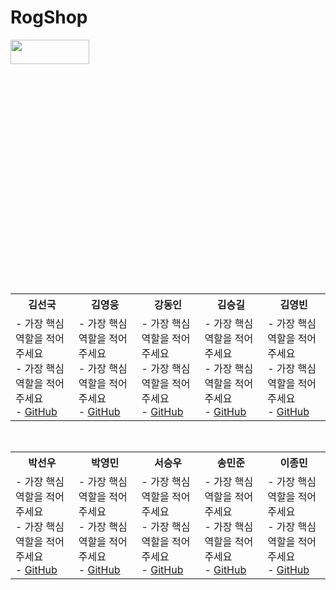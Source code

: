 # RogShop
<img src="https://github.com/user-attachments/assets/f8e7f0c4-aabe-4473-b97f-28e6ecd79881" width="50%" height="10%" />


<!-- 1행 -->
<table>
  <tr>
    <th>김선국</th> <th>김영웅</th> <th>강동인</th> <th>김승길</th> <th>김영빈</th>
  </tr>
  <tr>
    <td>
      - 가장 핵심 역할을 적어주세요<br>
      - 가장 핵심 역할을 적어주세요<br>
      - <a href="https://github.com/seonguk">GitHub</a>
    </td>
    <td>
      - 가장 핵심 역할을 적어주세요<br>
      - 가장 핵심 역할을 적어주세요<br>
      - <a href="https://github.com/seonguk">GitHub</a>
    </td>
    <td>
      - 가장 핵심 역할을 적어주세요<br>
      - 가장 핵심 역할을 적어주세요<br>
      - <a href="https://github.com/seonguk">GitHub</a>
    </td>
    <td>
      - 가장 핵심 역할을 적어주세요<br>
      - 가장 핵심 역할을 적어주세요<br>
      - <a href="https://github.com/seonguk">GitHub</a>
    </td>
    <td>
      - 가장 핵심 역할을 적어주세요<br>
      - 가장 핵심 역할을 적어주세요<br>
      - <a href="https://github.com/seonguk">GitHub</a>
    </td>    
  </tr>
</table>

<br>

<!-- 2행 -->
<table>
  <tr>
    <th>박선우</th> <th>박영민</th> <th>서승우</th> <th>송민준</th> <th>이종민</th>
  </tr>
  <tr>
    <td>
      - 가장 핵심 역할을 적어주세요<br>
      - 가장 핵심 역할을 적어주세요<br>
      - <a href="https://github.com/seonguk">GitHub</a>
    </td>
    <td>
      - 가장 핵심 역할을 적어주세요<br>
      - 가장 핵심 역할을 적어주세요<br>
      - <a href="https://github.com/seonguk">GitHub</a>
    </td>
    <td>
      - 가장 핵심 역할을 적어주세요<br>
      - 가장 핵심 역할을 적어주세요<br>
      - <a href="https://github.com/seonguk">GitHub</a>
    </td>
    <td>
      - 가장 핵심 역할을 적어주세요<br>
      - 가장 핵심 역할을 적어주세요<br>
      - <a href="https://github.com/seonguk">GitHub</a>
    </td>
    <td>
      - 가장 핵심 역할을 적어주세요<br>
      - 가장 핵심 역할을 적어주세요<br>
      - <a href="https://github.com/seonguk">GitHub</a>
    </td>    
  </tr>
</table>


